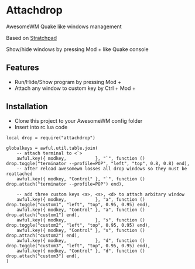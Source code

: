 Attachdrop
==========

AwesomeWM Quake like windows management

Based on [Stratchpad](https://awesome.naquadah.org/wiki/Scratchpad_manager)

Show/hide windows by pressing Mod + <key> like Quake console

Features
--------

* Run/Hide/Show program by pressing Mod + <key>
* Attach any window to custom key by Ctrl + Mod + <key>

Installation
------------
* Clone this project to your AwesomeWM config folder
* Insert into rc.lua code
```
local drop = require("attachdrop")

globalkeys = awful.util.table.join(
    -- attach terminal to <`>
    awful.key({ modkey,           }, "`", function () drop.toggle("terminator --profile=POP", "left", "top", 0.8, 0.8) end),
    -- after reload awesomewm losses all drop windows so they must be reattached
    awful.key({ modkey, "Control" }, "`", function () drop.attach("terminator --profile=POP") end),

    -- add three custom keys <a>, <s>, <d> to attach arbitary window
    awful.key({ modkey,           }, "a", function () drop.toggle("custom1", "left", "top", 0.95, 0.95) end),
    awful.key({ modkey, "Control" }, "a", function () drop.attach("custom1") end),
    awful.key({ modkey,           }, "s", function () drop.toggle("custom2", "left", "top", 0.95, 0.95) end),
    awful.key({ modkey, "Control" }, "s", function () drop.attach("custom2") end),
    awful.key({ modkey,           }, "d", function () drop.toggle("custom3", "left", "top", 0.95, 0.95) end),
    awful.key({ modkey, "Control" }, "d", function () drop.attach("custom3") end),
)

```

